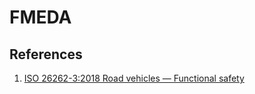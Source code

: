 # FMEDA



## References

1. [ISO 26262-3:2018 Road vehicles — Functional safety ](https://www.iso.org/standard/68383.html)


